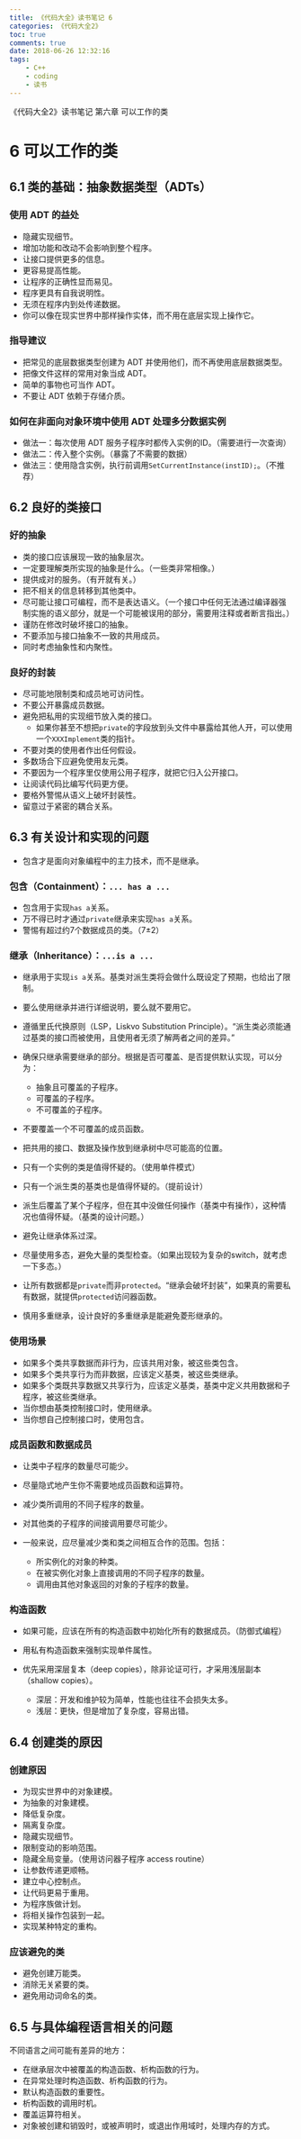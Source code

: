 ```yaml
---
title: 《代码大全》读书笔记 6
categories: 《代码大全2》
toc: true
comments: true
date: 2018-06-26 12:32:16
tags:
    - C++
    - coding
    - 读书
---
```


《代码大全2》读书笔记 第六章 可以工作的类

<!-- more -->
<!-- toc -->


6 可以工作的类
==============

6.1 类的基础：抽象数据类型（ADTs）
--------------------------------

### 使用 ADT 的益处

- 隐藏实现细节。
- 增加功能和改动不会影响到整个程序。
- 让接口提供更多的信息。
- 更容易提高性能。
- 让程序的正确性显而易见。
- 程序更具有自我说明性。
- 无须在程序内到处传递数据。
- 你可以像在现实世界中那样操作实体，而不用在底层实现上操作它。

### 指导建议

- 把常见的底层数据类型创建为 ADT 并使用他们，而不再使用底层数据类型。
- 把像文件这样的常用对象当成 ADT。
- 简单的事物也可当作 ADT。
- 不要让 ADT 依赖于存储介质。

### 如何在非面向对象环境中使用 ADT 处理多分数据实例

- 做法一：每次使用 ADT 服务子程序时都传入实例的ID。（需要进行一次查询）
- 做法二：传入整个实例。（暴露了不需要的数据）
- 做法三：使用隐含实例，执行前调用`SetCurrentInstance(instID);`。（不推荐）


6.2 良好的类接口
---------------

### 好的抽象

- 类的接口应该展现一致的抽象层次。
- 一定要理解类所实现的抽象是什么。（一些类非常相像。）
- 提供成对的服务。（有开就有关。）
- 把不相关的信息转移到其他类中。
- 尽可能让接口可编程，而不是表达语义。（一个接口中任何无法通过编译器强制实施的语义部分，就是一个可能被误用的部分，需要用注释或者断言指出。）
- 谨防在修改时破坏接口的抽象。
- 不要添加与接口抽象不一致的共用成员。
- 同时考虑抽象性和内聚性。

### 良好的封装

- 尽可能地限制类和成员地可访问性。
- 不要公开暴露成员数据。
- 避免把私用的实现细节放入类的接口。
    - 如果你甚至不想把`private`的字段放到头文件中暴露给其他人开，可以使用一个`XXXImplement`类的指针。
- 不要对类的使用者作出任何假设。
- 多数场合下应避免使用友元类。
- 不要因为一个程序里仅使用公用子程序，就把它归入公开接口。
- 让阅读代码比编写代码更方便。
- 要格外警惕从语义上破坏封装性。
- 留意过于紧密的耦合关系。

6.3 有关设计和实现的问题
----------------------

- 包含才是面向对象编程中的主力技术，而不是继承。

### 包含（Containment）：`... has a ...`

- 包含用于实现`has a`关系。
- 万不得已时才通过`private`继承来实现`has a`关系。
- 警惕有超过约7个数据成员的类。（7±2）

### 继承（Inheritance）：`...is a ...`

- 继承用于实现`is a`关系。基类对派生类将会做什么既设定了预期，也给出了限制。
- 要么使用继承并进行详细说明，要么就不要用它。
- 遵循里氏代换原则（LSP，Liskvo Substitution Principle）。“派生类必须能通过基类的接口而被使用，且使用者无须了解两者之间的差异。”
- 确保只继承需要继承的部分。根据是否可覆盖、是否提供默认实现，可以分为：

    - 抽象且可覆盖的子程序。
    - 可覆盖的子程序。
    - 不可覆盖的子程序。

- 不要覆盖一个不可覆盖的成员函数。
- 把共用的接口、数据及操作放到继承树中尽可能高的位置。
- 只有一个实例的类是值得怀疑的。（使用单件模式）
- 只有一个派生类的基类也是值得怀疑的。（提前设计）
- 派生后覆盖了某个子程序，但在其中没做任何操作（基类中有操作），这种情况也值得怀疑。（基类的设计问题。）
- 避免让继承体系过深。
- 尽量使用多态，避免大量的类型检查。（如果出现较为复杂的switch，就考虑一下多态。）
- 让所有数据都是`private`而非`protected`。“继承会破坏封装”，如果真的需要私有数据，就提供`protected`访问器函数。
- 慎用多重继承，设计良好的多重继承是能避免菱形继承的。

### 使用场景

- 如果多个类共享数据而非行为，应该共用对象，被这些类包含。
- 如果多个类共享行为而非数据，应该定义基类，被这些类继承。
- 如果多个类既共享数据又共享行为，应该定义基类，基类中定义共用数据和子程序，被这些类继承。
- 当你想由基类控制接口时，使用继承。
- 当你想自己控制接口时，使用包含。


### 成员函数和数据成员

- 让类中子程序的数量尽可能少。
- 尽量隐式地产生你不需要地成员函数和运算符。
- 减少类所调用的不同子程序的数量。
- 对其他类的子程序的间接调用要尽可能少。
- 一般来说，应尽量减少类和类之间相互合作的范围。包括：

    - 所实例化的对象的种类。
    - 在被实例化对象上直接调用的不同子程序的数量。
    - 调用由其他对象返回的对象的子程序的数量。


### 构造函数

- 如果可能，应该在所有的构造函数中初始化所有的数据成员。（防御式编程）
- 用私有构造函数来强制实现单件属性。
- 优先采用深层复本（deep copies），除非论证可行，才采用浅层副本（shallow copies）。

    - 深层：开发和维护较为简单，性能也往往不会损失太多。
    - 浅层：更快，但是增加了复杂度，容易出错。


6.4 创建类的原因
-----------------

### 创建原因

- 为现实世界中的对象建模。
- 为抽象的对象建模。
- 降低复杂度。
- 隔离复杂度。
- 隐藏实现细节。
- 限制变动的影响范围。
- 隐藏全局变量。（使用访问器子程序 access routine）
- 让参数传递更顺畅。
- 建立中心控制点。
- 让代码更易于重用。
- 为程序族做计划。
- 将相关操作包装到一起。
- 实现某种特定的重构。

### 应该避免的类

- 避免创建万能类。
- 消除无关紧要的类。
- 避免用动词命名的类。


6.5 与具体编程语言相关的问题
---------------------------

不同语言之间可能有差异的地方：

- 在继承层次中被覆盖的构造函数、析构函数的行为。
- 在异常处理时构造函数、析构函数的行为。
- 默认构造函数的重要性。
- 析构函数的调用时机。
- 覆盖运算符相关。
- 对象被创建和销毁时，或被声明时，或退出作用域时，处理内存的方式。

